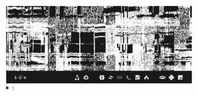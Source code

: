 <img src="./banner.png">
<details><summary> :: </summary>
<!--START_SECTION:waka-->

```
From: 09 August 2024 - To: 31 December 2024

Total Time: 800 hrs 29 mins

Python                     238 hrs 14 mins ///////------------------   27.83 %
PHP                        157 hrs 10 mins /////--------------------   18.36 %
Text                       57 hrs 36 mins  //-----------------------   06.73 %
Other                      55 hrs 30 mins  //-----------------------   06.49 %
```

<!--END_SECTION:waka-->
</details>
